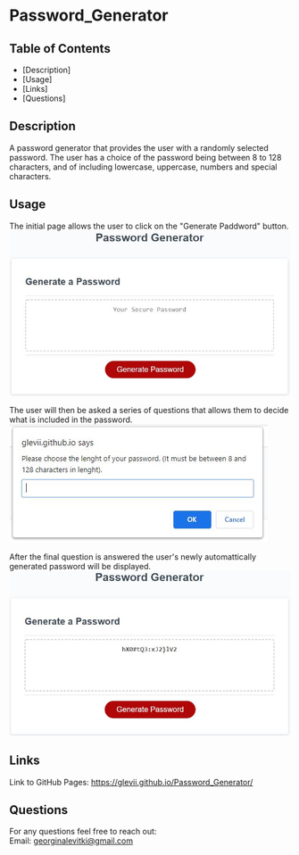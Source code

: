 # Password_Generator

## Table of Contents
- [Description]
- [Usage]
- [Links]
- [Questions]

## Description
A password generator that provides the user with a randomly selected password. The user has a choice of the password being between 8 to 128 characters, and of including lowercase, uppercase, numbers and special characters.


## Usage
The initial page allows the user to click on the "Generate Paddword" button. <br>
<img src="images/intro-page.JPG" alt="Introduction Page"/>

The user will then be asked a series of questions that allows them to decide what is included in the password. <br>
<img src="images/first-prompt.JPG" alt="First Question"/>

After the final question is answered the user's newly automattically generated password will be displayed. <br>
<img src="images/password-generated.JPG" alt="Generated Password"/>


## Links
Link to GitHub Pages: <https://glevii.github.io/Password_Generator/>


## Questions
For any questions feel free to reach out: <br>
Email: <georginalevitki@gmail.com>